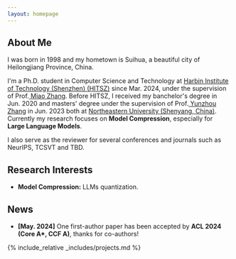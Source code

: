 ```yaml
---
layout: homepage
---
```


## About Me

I was born in 1998 and my hometown is Suihua, a beautiful city of Heilongjiang Province, China. 

I'm a Ph.D. student in Computer Science and Technology at <a href="https://www.hitsz.edu.cn/" target="_blank"> Harbin Institute of Technology (Shenzhen) (HITSZ)</a> since Mar. 2024, under the supervision of Prof.<a href="https://miaozhang0525.github.io/" target="_blank"> Miao Zhang</a>. Before HITSZ, I received my banchelor's degree in Jun. 2020 and masters' degree under the supervision of Prof.<a href="http://faculty.neu.edu.cn/zhangyunzhou/zh_CN" target="_blank"> Yunzhou Zhang</a> in Jun. 2023 both at <a href="https://neu.edu.cn/" target="_blank"> Northeastern University (Shenyang, China)</a>. Currently my research focuses on **Model Compression**, especially for **Large Language Models**.

I also serve as the reviewer for several conferences and journals such as NeurIPS, TCSVT and TBD.


## Research Interests
- **Model Compression:** LLMs quantization.


## News

- **[May. 2024]** One first-author paper has been accepted by **ACL 2024 (Core A\*, CCF A)**, thanks for co-authors! 

{% include_relative _includes/projects.md %}




